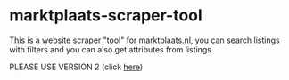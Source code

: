 # marktplaats-scraper-tool
This is a website scraper "tool" for marktplaats.nl, you can search listings with filters and you can also get attributes from listings.

PLEASE USE VERSION 2 (click [here](https://github.com/jensjeflensje/marktplaats-py))
